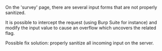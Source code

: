On the 'survey' page, there are several input forms that are not properly sanitized.

It is possible to intercept the request (using Burp Suite for instance) and modify the input value to cause an overflow which uncovers the related flag.

Possible fix solution: properly sanitize all incoming input on the server.
